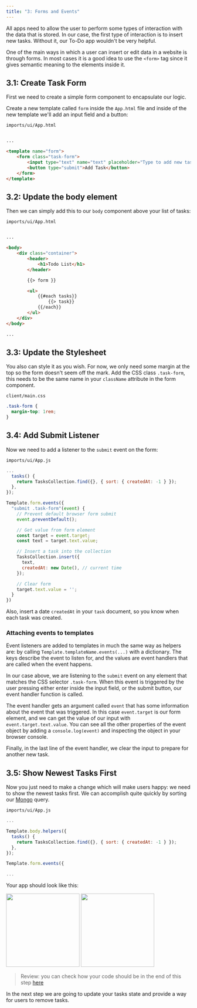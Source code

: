 ```yaml
---
title: "3: Forms and Events"
---
```


All apps need to allow the user to perform some types of interaction with the data that is stored. In our case, the first type of interaction is to insert new tasks. Without it, our To-Do app wouldn't be very helpful.  

One of the main ways in which a user can insert or edit data in a website is through forms. In most cases it is a good idea to use the `<form>` tag since it gives semantic meaning to the elements inside it.

## 3.1: Create Task Form

First we need to create a simple form component to encapsulate our logic.

Create a new template called `form` inside the `App.html` file and inside of the new template we'll add an input field and a button:

`imports/ui/App.html`
```html

...

<template name="form">
    <form class="task-form">
        <input type="text" name="text" placeholder="Type to add new tasks" />
        <button type="submit">Add Task</button>
    </form>
</template>
```

## 3.2: Update the body element

Then we can simply add this to our `body` component above your list of tasks:

`imports/ui/App.html`
```html

...

<body>
    <div class="container">
        <header>
            <h1>Todo List</h1>
        </header>

        {{> form }}

        <ul>
            {{#each tasks}}
                {{> task}}
            {{/each}}
        </ul>
    </div>
</body>

...

```

## 3.3: Update the Stylesheet

You also can style it as you wish. For now, we only need some margin at the top so the form doesn't seem off the mark. Add the CSS class `.task-form`, this needs to be the same name in your `className` attribute in the form component.

`client/main.css`
```css
.task-form {
  margin-top: 1rem;
}
```

## 3.4: Add Submit Listener

Now we need to add a listener to the `submit` event on the form:

`imports/ui/App.js`
```js
...
  tasks() {
    return TasksCollection.find({}, { sort: { createdAt: -1 } });
  },
});

Template.form.events({
  "submit .task-form"(event) {
    // Prevent default browser form submit
    event.preventDefault();

    // Get value from form element
    const target = event.target;
    const text = target.text.value;

    // Insert a task into the collection
    TasksCollection.insert({
      text,
      createdAt: new Date(), // current time
    });

    // Clear form
    target.text.value = '';
  }
})
```

Also, insert a date `createdAt` in your `task` document, so you know when each task was created.


### Attaching events to templates

Event listeners are added to templates in much the same way as helpers are: by calling `Template.templateName.events(...)` with a dictionary. The keys describe the event to listen for, and the values are event handlers that are called when the event happens.

In our case above, we are listening to the `submit` event on any element that matches the CSS selector `.task-form`. When this event is triggered by the user pressing either enter inside the input field, or the submit button, our event handler function is called.

The event handler gets an argument called `event` that has some information about the event that was triggered. In this case `event.target` is our form element, and we can get the value of our input with `event.target.text.value`. You can see all the other properties of the event object by adding a `console.log(event)` and inspecting the object in your browser console.

Finally, in the last line of the event handler, we clear the input to prepare for another new task.

## 3.5: Show Newest Tasks First

Now you just need to make a change which will make users happy: we need to show the newest tasks first. We can accomplish quite quickly by sorting our [Mongo](https://guide.meteor.com/collections.html#mongo-collections) query.

`imports/ui/App.js`
```js
...

Template.body.helpers({
  tasks() {
    return TasksCollection.find({}, { sort: { createdAt: -1 } });
  },
});

Template.form.events({

...

```

Your app should look like this:

<img width="200px" src="/simple-todos/assets/step03-form-new-task.png"/>

<img width="200px" src="/simple-todos/assets/step03-new-task-on-list.png"/>

> Review: you can check how your code should be in the end of this step [here](https://github.com/meteor/blaze-tutorial/tree/master/src/simple-todos/step03) 

In the next step we are going to update your tasks state and provide a way for users to remove tasks.
